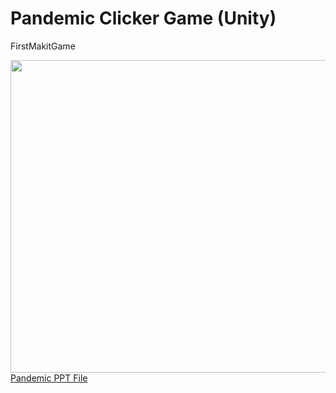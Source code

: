 # Pandemic Clicker Game (Unity)
FirstMakitGame

<img src="https://github.com/TeddyUm/Unity_Makit_ClickerPendemic_Repo/blob/master/1676531402416.jpg" width="800" height="500">
<a href="https://docs.google.com/presentation/d/1d2M3BhAjsraRaPVyEUs8T3dwISoBDjk7/edit#slide=id.p1">Pandemic PPT File</a>
